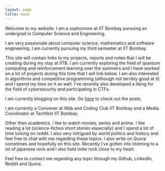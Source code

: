```yaml
---
layout: page
title: Home
---
```


Welcome to my website. I am a sophomore at IIT Bombay pursuing an undergrad in Computer Science and Engineering.

I am very passionate about computer science, mathematics and software engineering. I am currently pursuing my third semester at IIT Bombay.

This site will contain links to my projects, reports and notes that I will be creating during my stay at IITB. I am currently exploring the field of quantum computing and reinforcement learning over the summers and I have worked on a lot of projects during this time that I will link below. I am also interested in algorithms and competitive programming (although not terribly good at it) and I spend my time on it as well. I've recently also developed a liking for the field of cybersecurity and participating in CTFs.

I am currently blogging on this site. Go [here](/posts) to check out the posts.

I am currently a Convener at Web and Coding Club IIT Bombay and a Media Coordinator at Techfest IIT Bombay.

Other than academics, I like to watch movies, series and anime. I like reading a lot (science-fiction short stories especially) and I spend a lot of time lurking on reddit. I also very intrigued by world politics and history and feel free to chat with me regarding these topics. I also write on Quora sometimes and hopefully on this site. Recently I've gotten into listening to a lot of japanese rock and I also hold indie rock close to my heart.

Feel free to contact me regarding any topic through my Github, LinkedIn, Reddit and Quora.